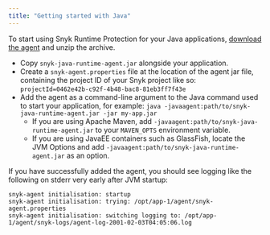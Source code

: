 ```yaml
---
title: "Getting started with Java"
---
```


To start using Snyk Runtime Protection for your Java applications, [download the agent](https://static.snyk.io/resources/runtime/agent/java/snyk-java-runtime-agent.zip) and unzip the archive.

* Copy `snyk-java-runtime-agent.jar` alongside your application.
* Create a `snyk-agent.properties` file at the location of the agent jar file, containing the project ID of your Snyk project like so: `projectId=0462e42b-c92f-4b48-bac8-81eb3ff7f43e`
* Add the agent as a command-line argument to the Java command used to start your application, for example: `java -javaagent:path/to/snyk-java-runtime-agent.jar -jar my-app.jar`
  - If you are using Apache Maven, add `-javaagent:path/to/snyk-java-runtime-agent.jar` to your `MAVEN_OPTS` environment variable.
  - If you are using JavaEE containers such as GlassFish, locate the JVM Options and add `-javaagent:path/to/snyk-java-runtime-agent.jar` as an option.

If you have successfully added the agent, you should see logging like the following on stderr very early after JVM startup:

```
snyk-agent initialisation: startup
snyk-agent initialisation: trying: /opt/app-1/agent/snyk-agent.properties
snyk-agent initialisation: switching logging to: /opt/app-1/agent/snyk-logs/agent-log-2001-02-03T04:05:06.log
```
